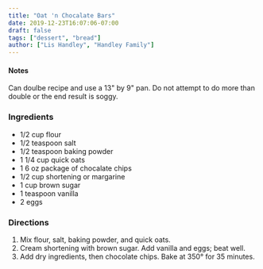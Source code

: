 ```yaml
---
title: "Oat 'n Chocalate Bars"
date: 2019-12-23T16:07:06-07:00
draft: false
tags: ["dessert", "bread"]
author: ["Lis Handley", "Handley Family"]
---
```

#### Notes
Can doulbe recipe and use a 13" by 9" pan. Do not attempt to do more than double or the end result is soggy. 

### Ingredients
- 1/2 cup flour
- 1/2 teaspoon salt
- 1/2 teaspoon baking powder
- 1 1/4 cup quick oats
- 1 6 oz package of chocalate chips
- 1/2 cup shortening or margarine
- 1 cup brown sugar
- 1 teaspoon vanilla
- 2 eggs

### Directions
1. Mix flour, salt, baking powder, and quick oats. 
1. Cream shortening with brown sugar. Add vanilla and eggs; beat well. 
1. Add dry ingredients, then chocolate chips. Bake at 350° for 35 minutes. 
